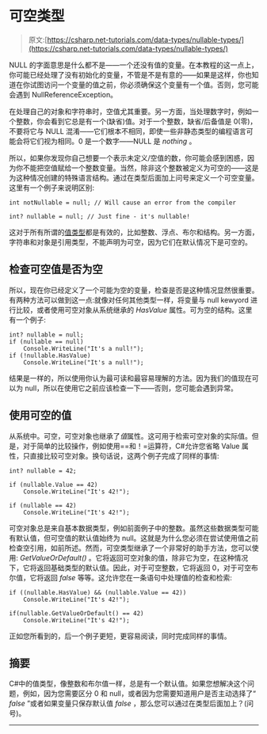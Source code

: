 # 可空类型

> 原文:[https://csharp.net-tutorials.com/data-types/nullable-types/](https://csharp.net-tutorials.com/data-types/nullable-types/)

NULL 的字面意思是什么都不是——一个还没有值的变量。在本教程的这一点上，你可能已经处理了没有初始化的变量，不管是不是有意的——如果是这样，你也知道在你试图访问一个变量的值之前，你必须确保这个变量有一个值。否则，您可能会遇到 NullReferenceException。

在处理自己的对象和字符串时，空值尤其重要。另一方面，当处理数字时，例如一个整数，你会看到它总是有一个(缺省)值。对于一个整数，缺省/后备值是 0(零)，不要将它与 NULL 混淆——它们根本不相同，即使一些非静态类型的编程语言可能会将它们视为相同。0 是一个数字——NULL 是 *nothing* 。

所以，如果你发现你自己想要一个表示未定义/空值的数，你可能会感到困惑，因为你不能把空值赋给一个整数变量。当然，除非这个整数被定义为可空的——这是为这种情况创建的特殊语言结构。通过在类型后面加上问号来定义一个可空变量。这里有一个例子来说明区别:

```
int notNullable = null; // Will cause an error from the compiler

int? nullable = null; // Just fine - it's nullable!
```

这对于所有所谓的[值类型](https://docs.microsoft.com/en-us/dotnet/csharp/language-reference/keywords/value-types)都是有效的，比如整数、浮点、布尔和结构。另一方面，字符串和对象是引用类型，不能声明为可空，因为它们在默认情况下是可空的。

## 检查可空值是否为空

<input type="hidden" name="IL_IN_ARTICLE">

所以，现在你已经定义了一个可能为空的变量，检查是否是这种情况显然很重要。有两种方法可以做到这一点:就像对任何其他类型一样，将变量与 null kewyord 进行比较，或者使用可空对象从系统继承的 *HasValue* 属性。可为空的结构。这里有一个例子:

```
int? nullable = null;  
if (nullable == null)  
    Console.WriteLine("It's a null!");  
if (!nullable.HasValue)  
    Console.WriteLine("It's a null!");
```

结果是一样的，所以使用你认为最可读和最容易理解的方法。因为我们的值现在可以为 null，所以在使用它之前应该检查一下——否则，您可能会遇到异常。

## 使用可空的值

从系统中。可空，可空对象也继承了*值*属性。这可用于检索可空对象的实际值。但是，对于简单的比较操作，例如使用==和！=运算符，C#允许您省略 Value 属性，只直接比较可空对象。换句话说，这两个例子完成了同样的事情:

```
int? nullable = 42;

if (nullable.Value == 42)  
    Console.WriteLine("It's 42!");  

if (nullable == 42)  
    Console.WriteLine("It's 42!");
```

可空对象总是来自基本数据类型，例如前面例子中的整数。虽然这些数据类型可能有默认值，但可空值的默认值始终为 null。这就是为什么您必须在尝试使用值之前检查空引用，如前所述。然而，可空类型继承了一个非常好的助手方法，您可以使用: *GetValueOrDefault()* 。它将返回可空对象的值，除非它为空，在这种情况下，它将返回基础类型的默认值。因此，对于可空整数，它将返回 0，对于可空布尔值，它将返回 *false* 等等。这允许您在一条语句中处理值的检查和检索:

```
if ((nullable.HasValue) && (nullable.Value == 42))
    Console.WriteLine("It's 42!");

if(nullable.GetValueOrDefault() == 42)
    Console.WriteLine("It's 42!");
```

正如您所看到的，后一个例子更短，更容易阅读，同时完成同样的事情。

## 摘要

C#中的值类型，像整数和布尔值一样，总是有一个默认值。如果您想解决这个问题，例如，因为您需要区分 0 和 null，或者因为您需要知道用户是否主动选择了“ *false* ”或者如果变量只保存默认值 *false* ，那么您可以通过在类型后面加上？(问号)。

* * *